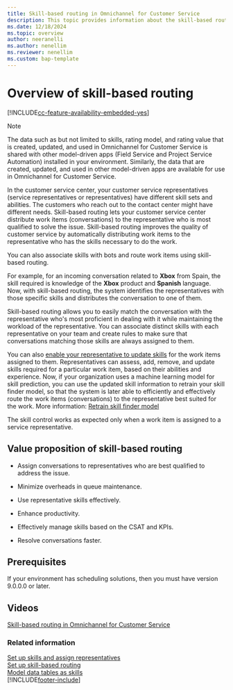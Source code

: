 ```yaml
---
title: Skill-based routing in Omnichannel for Customer Service
description: This topic provides information about the skill-based routing in the Omnichannel for Customer Service app to ensure that work items are assigned to the best-suited customer service representative.
ms.date: 12/18/2024
ms.topic: overview
author: neeranelli
ms.author: nenellim
ms.reviewer: nenellim
ms.custom: bap-template
---
```


# Overview of skill-based routing

[!INCLUDE[cc-feature-availability-embedded-yes](../../includes/cc-feature-availability-embedded-yes.md)]

> [!NOTE]
> The data such as but not limited to skills, rating model, and rating value that is created, updated, and used in Omnichannel for Customer Service is shared with other model-driven apps (Field Service and Project Service Automation) installed in your environment. Similarly, the data that are created, updated, and used in other model-driven apps are available for use in Omnichannel for Customer Service.

In the customer service center, your customer service representatives (service representatives or representatives) have different skill sets and abilities. The customers who reach out to the contact center might have different needs. Skill-based routing lets your customer service center distribute work items (conversations) to the representative who is most qualified to solve the issue. Skill-based routing improves the quality of customer service by automatically distributing work items to the representative who has the skills necessary to do the work.

You can also associate skills with bots and route work items using skill-based routing.

For example, for an incoming conversation related to **Xbox** from Spain, the skill required is knowledge of the **Xbox** product and **Spanish** language. Now, with skill-based routing, the system identifies the representatives with those specific skills and distributes the conversation to one of them.

Skill-based routing allows you to easily match the conversation with the representative who's most proficient in dealing with it while maintaining the workload of the representative. You can associate distinct skills with each representative on your team and create rules to make sure that conversations matching those skills are always assigned to them.

You can also [enable your representative to update skills](allow-agents-update-skills.md) for the work items assigned to them. Representatives can assess, add, remove, and update skills required for a particular work item, based on their abilities and experience. Now, if your organization uses a machine learning model for skill prediction, you can use the updated skill information to retrain your skill finder model, so that the system is later able to efficiently and effectively route the work items (conversations) to the representative best suited for the work. More information: [Retrain skill finder model](set-up-isf-model.md#retrain-the-model-iteratively)

The skill control works as expected only when a work item is assigned to a service representative.

## Value proposition of skill-based routing

- Assign conversations to representatives who are best qualified to address the issue.

- Minimize overheads in queue maintenance.

- Use representative skills effectively.

- Enhance productivity.

- Effectively manage skills based on the CSAT and KPIs.

- Resolve conversations faster.

## Prerequisites

If your environment has scheduling solutions, then you must have version 9.0.0.0 or later.

## Videos

[Skill-based routing in Omnichannel for Customer Service](https://go.microsoft.com/fwlink/p/?linkid=2114717)


### Related information

[Set up skills and assign representatives](setup-skills-assign-agents.md)  
[Set up skill-based routing](set-up-skill-based-routing.md)  
[Model data tables as skills](model-tables-as-skills-ur.md)  
[!INCLUDE[footer-include](../../includes/footer-banner.md)]
